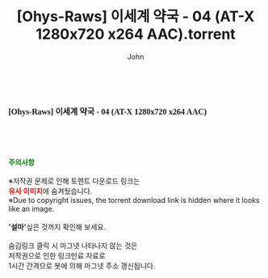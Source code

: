 ﻿---
layout: post
title:  "[Ohys-Raws] 이세계 약국 - 04 (AT-X 1280x720 x264 AAC).torrent"
author: John
categories: [ 애니메이션 ]
tags: [  ]
image:  
description: "[Ohys-Raws] 이세계 약국 - 04 (AT-X 1280x720 x264 AAC) torrent 정보 공유"
toc: true
toc_sticky: true
---

<br>
<div class="view-img">
<a class="view_image" href="http://torrentmobile60.com/bbs/view_image.php?fn=%2Fdata%2Ffile%2Fani%2F1040166538_XCbprIud_18a7845088098fc77dc4f516b173a96612c0dba8.jpg" target="_blank"><img alt="" class="img-tag" content="http://torrentmobile60.com/data/file/ani/1040166538_XCbprIud_18a7845088098fc77dc4f516b173a96612c0dba8.jpg" itemprop="image" src="http://torrentmobile60.com/data/file/ani/1040166538_XCbprIud_18a7845088098fc77dc4f516b173a96612c0dba8.jpg"/></a></div><div class="view-content" itemprop="description">
<p><span style="font-family:nanumsquareround;font-size:16px;font-weight:700;white-space:nowrap;background-color:rgb(255,255,255);">[Ohys-Raws] 이세계 약국 - 04 (AT-X 1280x720 x264 AAC)</span> </p> </div>
    
<br><br><br>
<p data-ke-size="size16"><b><span style="color: green;">주의사항</span></b><br /><br />※저작권 문제로 인해 토렌트 다운로드 링크는<br /><b><span style="color: red;">유사 이미지</span></b>에 숨겨뒀습니다.<br />※Due to copyright issues, the torrent download link is hidden where it looks like an image.<br /><br /><b>'설마'</b>싶은 것까지 확인해 보세요.<br /><br />숨김링크 클릭 시 마그넷 나타나지 않는 것은<br />저작권으로 인한 링크만료 자료로<br />1시간 간격으로 봇에 의해 마그넷 주소 갱신됩니다.</p>
